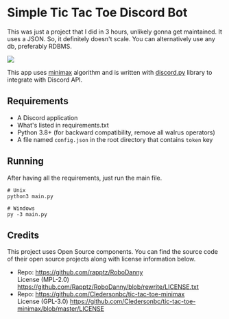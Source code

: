 # Simple Tic Tac Toe Discord Bot
This was just a project that I did in 3 hours, unlikely gonna get maintained.
It uses a JSON. So, it definitely doesn't scale.
You can alternatively use any db, preferably RDBMS.

<img src="http://storage.norizon.cloudns.asia/ss/2021-02-08_01-19-41.png">

This app uses [minimax](https://en.wikipedia.org/wiki/Minimax) algorithm
and is written with [discord.py](https://github.com/rapptz/discord.py) library to integrate with Discord API.

## Requirements
- A Discord application
- What's listed in requirements.txt
- Python 3.8+ (for backward compatibility, remove all walrus operators)
- A file named `config.json` in the root directory that contains `token` key

## Running
After having all the requirements, just run the main file.
```
# Unix
python3 main.py

# Windows
py -3 main.py
```

## Credits
This project uses Open Source components. You can find the source code
of their open source projects along with license information below.

- Repo: https://github.com/rapptz/RoboDanny \
  License (MPL-2.0) https://github.com/Rapptz/RoboDanny/blob/rewrite/LICENSE.txt
- Repo: https://github.com/Cledersonbc/tic-tac-toe-minimax \
  License (GPL-3.0) https://github.com/Cledersonbc/tic-tac-toe-minimax/blob/master/LICENSE
